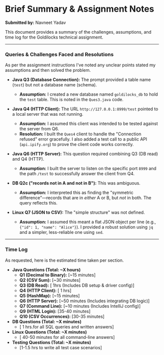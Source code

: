 # Brief Summary & Assignment Notes

**Submitted by:** Navneet Yadav

This document provides a summary of the challenges, assumptions, and time log for the Goldilocks technical assignment.

---

### Queries & Challenges Faced and Resolutions

As per the assignment instructions I've noted any unclear points stated my assumptions and then solved the problem.

* **Java Q3 (Database Connection):** The prompt provided a table name (`test`) but not a database name (schema).
    * **Assumption:** I created a new database named `goldilocks_db` to hold the `test` table. This is noted in the `Ques3.java` code.

* **Java Q4 (HTTP Client):** The URL `http://127.0.0.1:8999/test` pointed to a local server that was not running.
    * **Assumption:** I assumed this client was intended to be tested against the server from Q6.
    * **Resolution:** I built the `Ques4` client to handle the "Connection refused" error gracefully. I also added a test call to a public API (`api.ipify.org`) to prove the client code works correctly.

* **Java Q6 (HTTP Server):** This question required combining Q3 (DB read) and Q4 (HTTP).
    * **Assumption:** I built the server to listen on the specific port `8999` and the path `/test` to successfully answer the client from Q4.

* **DB Q2c ("records not in A and not in B"):** This was ambiguous.
    * **Assumption:** I interpreted this as finding the "symmetric difference"—records that are in *either* A or B, but *not* in both. The query reflects this.

* **Linux Q7 (JSON to CSV):** The "simple structure" was not defined.
    * **Assumption:** I assumed this meant a flat JSON object per line (e.g., `{"id": 1, "name": "Alice"}`). I provided a robust solution using `jq` and a simpler, less-reliable one using `sed`.

---

### Time Log

As requested, here is the estimated time taken per section.

* **Java Questions (Total: ~X hours)**
    * **Q1 (Decimal to Binary):** [~15 minutes]
    * **Q2 (CSV Sum):** [~30 minutes]
    * **Q3 (DB Read):** [ 1hrs (Includes DB setup & driver config)]
    * **Q4 (HTTP Client):** [ 1 hrs]
    * **Q5 (HashMap):** [~15 minutes]
    * **Q6 (HTTP Server):** [~50 minutes (Includes integrating DB logic)]
    * **Q7 (Command Line):** [~10 minutes (Includes IntelliJ config)]
    * **Q9 (HTML Login):** [35-40 minutes]
    * **Q10 (CSV Occurrences):** [30-35 minutes]
* **DB Questions (Total: ~X minutes)**
    * [  1 hrs.for all SQL queries and written answers]
* **Linux Questions (Total: ~X minutes)**
    * [ 40-50 minutes for all command-line answers]
* **Testing Questions (Total: ~X minutes)**
    * [1-1.5 hrs to write all test case scenarios]
